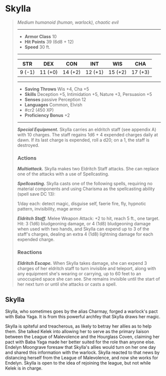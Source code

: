 # Skylla
>*Medium humanoid (human, warlock), chaotic evil*
>___
>- **Armor Class** 10
>- **Hit Points** 39 (6d8 + 12)
>- **Speed** 30 ft.
>___
>|STR|DEX|CON|INT|WIS|CHA|
>|:---:|:---:|:---:|:---:|:---:|:---:|
>|9 (-1)|11 (+0)|14 (+2)|12 (+1)|15 (+2)|17 (+3)|
>___
>- **Saving Throws** Wis +4, Cha +5
>- **Skills** Deception +5, Intimidation +5, Nature +3, Persuasion +5
>- **Senses** passive Perception 12
>- **Languages** Common, Elvish
>- #cr2 (450 XP)
>- **Proficiency Bonus** +2
>___
>***Special Equipment.*** Skylla carries an eldritch staff (see appendix A) with 10 charges. The staff regains 1d6 + 4 expended charges daily at dawn. If its last charge is expended, roll a d20; on a 1, the staff is destroyed.  
>
>### Actions
>***Multiattack.*** Skylla makes two Eldritch Staff attacks. She can replace one of the attacks with a use of Spellcasting.  
>
>***Spellcasting.*** Skylla casts one of the following spells, requiring no material components and using Charisma as the spellcasting ability (spell save DC 13):  
>
>1/day each: detect magic, disguise self, faerie fire, fly, hypnotic pattern, invisibility, mage armor  
>
>
>***Eldritch Staff.*** Melee Weapon Attack: +2 to hit, reach 5 ft., one target. Hit: 3 (1d6) bludgeoning damage, or 4 (1d8) bludgeoning damage when used with two hands, and Skylla can expend up to 3 of the staff's charges, dealing an extra 4 (1d8) lightning damage for each expended charge.  
>
>### Reactions
>***Eldritch Escape.*** When Skylla takes damage, she can expend 3 charges of her eldritch staff to turn invisible and teleport, along with any equipment she's wearing or carrying, up to 60 feet to an unoccupied space she can see. She remains invisible until the start of her next turn or until she attacks or casts a spell.

## Skylla

Skylla, who sometimes goes by the alias Charmay, forged a warlock's pact with Baba Yaga. It is from this powerful archfey that Skylla draws her magic.

Skylla is spiteful and treacherous, as likely to betray her allies as to help them. She talked Kelek into allowing her to serve as the primary liaison between the League of Malevolence and the Hourglass Coven, claiming her pact with Baba Yaga made her better suited for the role than anyone else. Endelyn Moongrave foresaw that Skylla's allies would turn on her one day and shared this information with the warlock. Skylla reacted to that news by distancing herself from the League of Malevolence, and now she works for Endelyn. Skylla is open to the idea of rejoining the league, but not while Kelek is in charge.